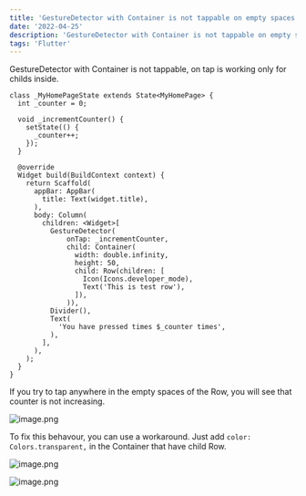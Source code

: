 ```yaml
---
title: 'GestureDetector with Container is not tappable on empty spaces'
date: '2022-04-25'
description: 'GestureDetector with Container is not tappable on empty spaces, on tap is working only for childs inside.'
tags: 'Flutter'
---
```


GestureDetector with Container is not tappable, on tap is working only for childs inside. 

```
class _MyHomePageState extends State<MyHomePage> {
  int _counter = 0;

  void _incrementCounter() {
    setState(() {
      _counter++;
    });
  }

  @override
  Widget build(BuildContext context) {
    return Scaffold(
      appBar: AppBar(
        title: Text(widget.title),
      ),
      body: Column(
        children: <Widget>[
          GestureDetector(
              onTap: _incrementCounter,
              child: Container(
                width: double.infinity,
                height: 50,     
                child: Row(children: [
                  Icon(Icons.developer_mode),
                  Text('This is test row'),
                ]),
              )),
          Divider(),
          Text(
            'You have pressed times $_counter times',
          ),
        ],
      ),
    );
  }
}
```
If you try to tap anywhere in the empty spaces of the Row, you will see that counter is not increasing.

![image.png](/images/posts/gesture_1.png)

To fix this behavour, you can use a workaround. Just add ```color: Colors.transparent,``` in the Container that have child Row.

![image.png](/images/posts/gesture_3.png)

![image.png](/images/posts/gesture_2.png)

